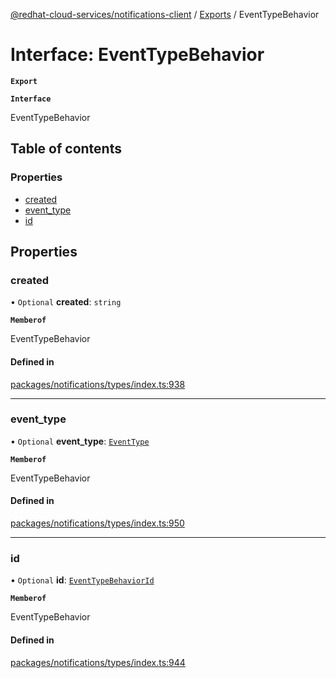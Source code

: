 [@redhat-cloud-services/notifications-client](../README.md) / [Exports](../modules.md) / EventTypeBehavior

# Interface: EventTypeBehavior

**`Export`**

**`Interface`**

EventTypeBehavior

## Table of contents

### Properties

- [created](EventTypeBehavior.md#created)
- [event\_type](EventTypeBehavior.md#event_type)
- [id](EventTypeBehavior.md#id)

## Properties

### created

• `Optional` **created**: `string`

**`Memberof`**

EventTypeBehavior

#### Defined in

[packages/notifications/types/index.ts:938](https://github.com/RedHatInsights/javascript-clients/blob/master/packages/notifications/types/index.ts#L938)

___

### event\_type

• `Optional` **event\_type**: [`EventType`](EventType.md)

**`Memberof`**

EventTypeBehavior

#### Defined in

[packages/notifications/types/index.ts:950](https://github.com/RedHatInsights/javascript-clients/blob/master/packages/notifications/types/index.ts#L950)

___

### id

• `Optional` **id**: [`EventTypeBehaviorId`](EventTypeBehaviorId.md)

**`Memberof`**

EventTypeBehavior

#### Defined in

[packages/notifications/types/index.ts:944](https://github.com/RedHatInsights/javascript-clients/blob/master/packages/notifications/types/index.ts#L944)
